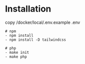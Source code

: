 # Installation 

copy /docker/local/.env.example .env

    # npm
    - npm install 
    - npm install -D tailwindcss
    
    # php
    - make init
    - make php
